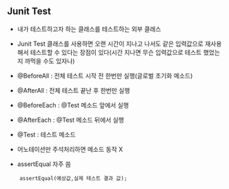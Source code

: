 ## Junit Test

- 내가 테스트하고자 하는 클래스를 테스트하는 외부 클래스

- Junit Test 클래스를 사용하면 오랜 시간이 지나고 나서도 같은 입력값으로 재사용해서 테스트할 수 있다는 장점이 있다(시간 지나면 무슨 입력값으로 테스트 했었는지 까먹을 수도 있자나)

- @BeforeAll : 전체 테스트 시작 전 한번만 실행(글로벌 초기화 메소드)

- @AfterAll : 전체 테스트 끝난 후 한번만 실행

- @BeforeEach : @Test 메소드 앞에서 실행

- @AfterEach : @Test 메소드 뒤에서 실행

- @Test : 테스트 메소드

- 어노테이션만 주석처리하면 메소드 동작 X

- assertEqual 자주 씀 
```shell
	assertEqual(예상값,실제 테스트 결과 값);
```
